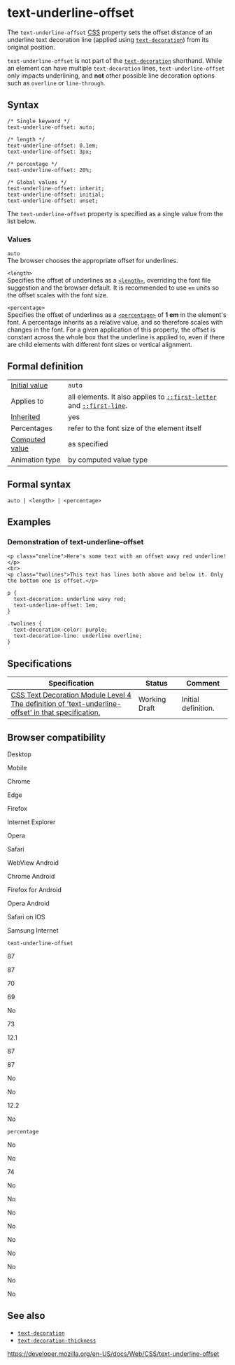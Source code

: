 # text-underline-offset

The `text-underline-offset` [CSS](https://developer.mozilla.org/en-US/docs/Web/CSS) property sets the offset distance of an underline text decoration line (applied using [`text-decoration`](text-decoration)) from its original position.

`text-underline-offset` is not part of the [`text-decoration`](text-decoration) shorthand. While an element can have multiple `text-decoration` lines, `text-underline-offset` only impacts underlining, and **not** other possible line decoration options such as `overline` or `line-through`.

## Syntax

    /* Single keyword */
    text-underline-offset: auto;

    /* length */
    text-underline-offset: 0.1em;
    text-underline-offset: 3px;

    /* percentage */
    text-underline-offset: 20%;

    /* Global values */
    text-underline-offset: inherit;
    text-underline-offset: initial;
    text-underline-offset: unset;

The `text-underline-offset` property is specified as a single value from the list below.

### Values

`auto`  
The browser chooses the appropriate offset for underlines.

`<length>`  
Specifies the offset of underlines as a [`<length>`](length), overriding the font file suggestion and the browser default. It is recommended to use `em` units so the offset scales with the font size.

`<percentage>`  
Specifies the offset of underlines as a [`<percentage>`](percentage) of **1 em** in the element's font. A percentage inherits as a relative value, and so therefore scales with changes in the font. For a given application of this property, the offset is constant across the whole box that the underline is applied to, even if there are child elements with different font sizes or vertical alignment.

## Formal definition

<table><tbody><tr class="odd"><td><a href="initial_value">Initial value</a></td><td><code>auto</code></td></tr><tr class="even"><td>Applies to</td><td>all elements. It also applies to <a href="::first-letter"><code>::first-letter</code></a> and <a href="::first-line"><code>::first-line</code></a>.</td></tr><tr class="odd"><td><a href="inheritance">Inherited</a></td><td>yes</td></tr><tr class="even"><td>Percentages</td><td>refer to the font size of the element itself</td></tr><tr class="odd"><td><a href="computed_value">Computed value</a></td><td>as specified</td></tr><tr class="even"><td>Animation type</td><td>by computed value type</td></tr></tbody></table>

## Formal syntax

    auto | <length> | <percentage>

## Examples

### Demonstration of text-underline-offset

    <p class="oneline">Here's some text with an offset wavy red underline!</p>
    <br>
    <p class="twolines">This text has lines both above and below it. Only the bottom one is offset.</p>

    p {
      text-decoration: underline wavy red;
      text-underline-offset: 1em;
    }

    .twolines {
      text-decoration-color: purple;
      text-decoration-line: underline overline;
    }

## Specifications

<table><thead><tr class="header"><th>Specification</th><th>Status</th><th>Comment</th></tr></thead><tbody><tr class="odd"><td><a href="https://drafts.csswg.org/css-text-decor-4/#underline-offset">CSS Text Decoration Module Level 4<br />
<span class="small">The definition of 'text-underline-offset' in that specification.</span></a></td><td><span class="spec-wd">Working Draft</span></td><td>Initial definition.</td></tr></tbody></table>

## Browser compatibility

Desktop

Mobile

Chrome

Edge

Firefox

Internet Explorer

Opera

Safari

WebView Android

Chrome Android

Firefox for Android

Opera Android

Safari on IOS

Samsung Internet

`text-underline-offset`

87

87

70

69

No

73

12.1

87

87

No

No

12.2

No

`percentage`

No

No

74

No

No

No

No

No

No

No

No

No

## See also

- [`text-decoration`](text-decoration)
- [`text-decoration-thickness`](text-decoration-thickness)

<a href="https://developer.mozilla.org/en-US/docs/Web/CSS/text-underline-offset" class="_attribution-link">https://developer.mozilla.org/en-US/docs/Web/CSS/text-underline-offset</a>
